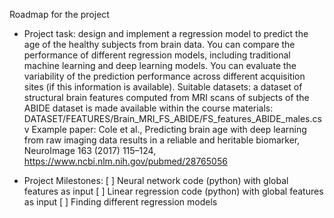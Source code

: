 Roadmap for the project

* Project task:
  design and implement a regression model to predict the age of the healthy subjects from brain data. You can compare the performance of different regression models, including traditional machine learning and deep learning models. You can evaluate the variability of the prediction performance across different acquisition sites (if this information is available). Suitable datasets: a dataset of structural brain features computed from MRI scans of subjects of the ABIDE dataset is made available within the course materials: DATASET/FEATURES/Brain_MRI_FS_ABIDE/FS_features_ABIDE_males.csv
Example paper: Cole et al., Predicting brain age with deep learning from raw imaging data results in a reliable and heritable biomarker, NeuroImage 163 (2017) 115–124, https://www.ncbi.nlm.nih.gov/pubmed/28765056     

* Project Milestones:
  [ ] Neural network code (python) with global features as input
  [ ] Linear regression code (python) with global features as input
  [ ] Finding different regression models
